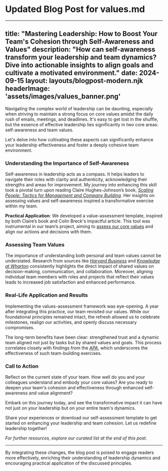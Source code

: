 # Updated Blog Post for values.md

---
title: "Mastering Leadership: How to Boost Your Team's Cohesion through Self-Awareness and Values"
description: "How can self-awareness transform your leadership and team dynamics? Dive into actionable insights to align goals and cultivate a motivated environment."
date: 2024-09-15
layout: layouts/blogpost-modern.njk
headerImage: 'assets/images/values_banner.png'
---

Navigating the complex world of leadership can be daunting, especially when striving to maintain a strong focus on core values amidst the daily rush of emails, meetings, and deadlines. It's easy to get lost in the shuffle, but the essence of effective leadership lies significantly in two core areas: self-awareness and team values.

Let's delve into how cultivating these aspects can significantly enhance your leadership effectiveness and foster a deeply cohesive team environment.

### Understanding the Importance of Self-Awareness

Self-awareness in leadership acts as a compass. It helps leaders to navigate their roles with clarity and authenticity, acknowledging their strengths and areas for improvement. My journey into enhancing this skill took a pivotal turn upon reading Claire Hughes-Johnson’s book, *[Scaling People: Tactics for Management and Company Building](https://www.amazon.com/Scaling-People-Tactics-Management-Building/dp/1953953212)*. Her insights on assessing values and self-awareness inspired a transformative exercise within my team.

**Practical Application**: We developed a value-assessment template, inspired by both Claire’s book and Colin Breck's impactful article. This tool was instrumental in our team’s project, aiming to [assess our core values](https://docs.google.com/document/d/1rmp7P-qzJ6gsXrYbxMJaHS8fRhdUmrabFsoUPmEPveQ/pub) and align our actions and decisions with them.

### Assessing Team Values

The importance of understanding both personal and team values cannot be understated. Research from sources like *[Harvard Business](https://www.harvardbusiness.org/the-ladder-of-inference-building-self-awareness-to-be-a-better-human-centered-leader/)* and *[Knowledge at Wharton](https://knowledge.wharton.upenn.edu/podcast/knowledge-at-wharton-podcast/self-awareness-key-to-more-effective-team-discussions/)* consistently highlights the direct impact of shared values on decision-making, communication, and collaboration. Moreover, aligning individual team members with roles and projects that reflect their values leads to increased job satisfaction and enhanced performance.

### Real-Life Application and Results

Implementing the values-assessment framework was eye-opening. A year after integrating this practice, our team revisited our values. While our foundational principles remained intact, the refresh allowed us to celebrate milestones, realign our activities, and openly discuss necessary compromises.

The long-term benefits have been clear: strengthened trust and a dynamic team aligned not just by tasks but by shared values and goals. This process correlates closely with findings from the *[APA](https://www.apa.org/monitor/2018/09/cover-teams)*, which underscores the effectiveness of such team-building exercises.

### Call to Action

Reflect on the current state of your team. How well do you and your colleagues understand and embody your core values? Are you ready to deepen your team's cohesion and effectiveness through enhanced self-awareness and value alignment?

Embark on this journey today, and see the transformative impact it can have not just on your leadership but on your entire team's dynamics.

Share your experiences or download our self-assessment template to get started on enhancing your leadership and team cohesion. Let us redefine leadership together!

*For further resources, explore our curated list at the end of this post.*

---

By integrating these changes, the blog post is poised to engage readers more effectively, enriching their understanding of leadership dynamics and encouraging practical application of the discussed principles.
